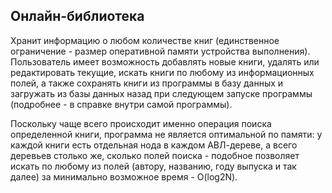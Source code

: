 ## Онлайн-библиотека

Хранит информацию о любом количестве книг (единственное ограничение - размер оперативной памяти устройства выполнения). Пользователь имеет возможность добавлять новые книги, удалять или редактировать текущие, искать книги по любому из информационных полей, а также сохранять книги из программы в базу данных и загружать из базы данных назад при следующем запуске программы (подробнее - в справке внутри самой программы).

Поскольку чаще всего происходит именно операция поиска определенной книги, программа не является оптимальной по памяти: у каждой книги есть отдельная нода в каждом АВЛ-дереве, а всего деревьев столько же, сколько полей поиска - подобное позволяет искать по любому из полей (автору, названию, году выпуска и так далее) за минимально возможное время - O(log2N).